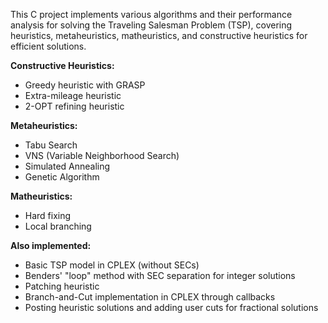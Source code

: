 This C project implements various algorithms and their performance analysis for solving the Traveling Salesman Problem (TSP), covering heuristics, metaheuristics, matheuristics, and constructive heuristics for efficient solutions.

**Constructive Heuristics:**
- Greedy heuristic with GRASP
- Extra-mileage heuristic
- 2-OPT refining heuristic

**Metaheuristics:**
- Tabu Search
- VNS (Variable Neighborhood Search)
- Simulated Annealing
- Genetic Algorithm

**Matheuristics:**
- Hard fixing
- Local branching

**Also implemented:**
- Basic TSP model in CPLEX (without SECs)
- Benders' "loop" method with SEC separation for integer solutions
- Patching heuristic
- Branch-and-Cut implementation in CPLEX through callbacks
- Posting heuristic solutions and adding user cuts for fractional solutions
